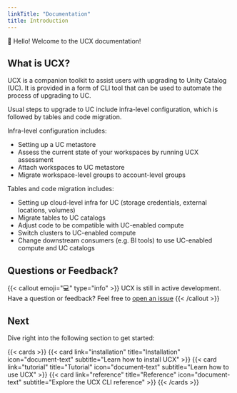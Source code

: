 ```yaml
---
linkTitle: "Documentation"
title: Introduction
---
```


👋 Hello! Welcome to the UCX documentation!

## What is UCX?

UCX is a companion toolkit to assist users with upgrading to Unity Catalog (UC). It is provided in a form of CLI tool that can be used to automate the process of upgrading to UC.


Usual steps to upgrade to UC include infra-level configuration, which is followed by tables and code migration.

Infra-level configuration includes:
- Setting up a UC metastore
- Assess the current state of your workspaces by running UCX assessment
- Attach workspaces to UC metastore
- Migrate workspace-level groups to account-level groups

Tables and code migration includes:
- Setting up cloud-level infra for UC (storage credentials, external locations, volumes)
- Migrate tables to UC catalogs
- Adjust code to be compatible with UC-enabled compute
- Switch clusters to UC-enabled compute
- Change downstream consumers (e.g. BI tools) to use UC-enabled compute and UC catalogs


## Questions or Feedback?

{{< callout emoji="💻" type="info" >}}
  UCX is still in active development.\
  Have a question or feedback? Feel free to [open an issue](https://github.com/databrickslabs/ucx/issues)
{{< /callout >}}

## Next

Dive right into the following section to get started:

{{< cards >}}
  {{< card link="installation" title="Installation" icon="document-text" subtitle="Learn how to install UCX" >}}
  {{< card link="tutorial" title="Tutorial" icon="document-text" subtitle="Learn how to use UCX" >}}
  {{< card link="reference" title="Reference" icon="document-text" subtitle="Explore the UCX CLI reference" >}}
{{< /cards >}}
